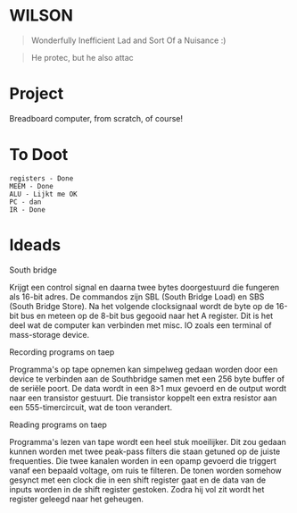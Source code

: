 # WILSON
> Wonderfully Inefficient Lad and Sort Of a Nuisance :)

> He protec, but he also attac

#  Project
Breadboard computer, from scratch, of course!


# To Doot
```
registers - Done
MEEM - Done
ALU - Lijkt me OK
PC - dan
IR - Done
```



# Ideads

South bridge

Krijgt een control signal en daarna twee bytes doorgestuurd die fungeren als 16-bit adres. 
De commandos zijn SBL (South Bridge Load) en SBS (South Bridge Store).
Na het volgende clocksignaal wordt de byte op de 16-bit bus en meteen op de 8-bit bus gegooid naar het A register. 
Dit is het deel wat de computer kan verbinden met misc. IO zoals een terminal of mass-storage device.

Recording programs on taep

Programma's op tape opnemen kan simpelweg gedaan worden door een device te verbinden aan de Southbridge samen met een 256 byte buffer of de seriële poort. De data wordt in een 8>1 mux gevoerd en de output wordt naar een transistor gestuurt. Die transistor koppelt een extra resistor aan een 555-timercircuit, wat de toon verandert.

Reading programs on taep

Programma's lezen van tape wordt een heel stuk moeilijker. Dit zou gedaan kunnen worden met twee peak-pass filters die staan getuned op de juiste frequenties. Die twee kanalen worden in een opamp gevoerd die triggert vanaf een bepaald voltage, om ruis te filteren.
De tonen worden somehow gesynct met een clock die in een shift register gaat en de data van de inputs worden in de shift register gestoken. Zodra hij vol zit wordt het register geleegd naar het geheugen.





